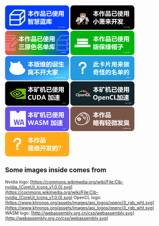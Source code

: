 ![](./Blue-Database.svg)
![](./Made-By-SteveXMH.svg)
![](./RGBList-Card.svg)
![](./SCPO-Green-Hat-List.svg)
![](./SCPO-Is-Created-By-Everyone.svg)
![](./Template.svg)
![](./This-Mine-Machine-Use-CUDA.svg)
![](./This-Mine-Machine-Use-OpenCL.svg)
![](./This-Mine-Machine-Use-WASM.svg)
![](./This-Project-Has-Inm-Meme.svg)
![](./Who-Made-This.svg)

## Some images inside comes from

Nvidia logo: [https://commons.wikimedia.org/wiki/File:Cib-nvidia_(CoreUI_Icons_v1.0.0).svg](https://commons.wikimedia.org/wiki/File:Cib-nvidia_(CoreUI_Icons_v1.0.0).svg)
OpenCL logo: [https://www.khronos.org/assets/images/api_logos/opencl3_rgb_wht.svg](https://www.khronos.org/assets/images/api_logos/opencl3_rgb_wht.svg)
WASM logo: [http://webassembly.org.cn/css/webassembly.svg](http://webassembly.org.cn/css/webassembly.svg)
